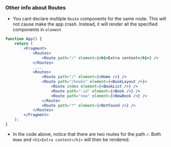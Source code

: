 ### Other info about Routes

-   You cant declare multiple `Route` components for the same route. This will not cause make the app crash. Instead, it will render all the specified components in `element`

```jsx
function App() {
    return (
        <Fragment>
            <Routes>
                <Route path="/" element={<h1>Extra content</h1>} />
            </Routes>
            ....
            <Routes>
                <Route path="/" element={<Home />} />
                <Route path="/books" element={<BookLayout />}>
                    <Route index element={<BookList />} />
                    <Route path=":id" element={<Book />} />
                    <Route path="new" element={<NewBook />} />
                </Route>
                <Route path="*" element={<NotFound />} />
            </Routes>
        </Fragment>
    );
}
```

-   In the code above, notice that there are two routes for the path `/`. Both `Home` and `<h1>Extra content</h1>` will then be rendered.
